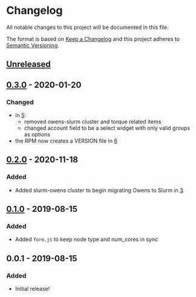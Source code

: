 # Changelog
All notable changes to this project will be documented in this file.

The format is based on [Keep a Changelog](http://keepachangelog.com/en/1.0.0/)
and this project adheres to [Semantic Versioning](http://semver.org/spec/v2.0.0.html).

## [Unreleased]
## [0.3.0] - 2020-01-20
### Changed
- in [5](https://github.com/OSC/bc_osc_stata/pull/5):
  - removed owens-slurm cluster and torque related items
  - changed account field to be a select widget with only valid groups as options
- the RPM now creates a VERSION file in [6](https://github.com/OSC/bc_osc_stata/pull/6)

## [0.2.0] - 2020-11-18
### Added
- Added slurm-owens cluster to begin migrating Owens to Slurm in
  [3](https://github.com/OSC/bc_osc_stata/pull/3).

## [0.1.0] - 2019-08-15
### Added
- Added `form.js` to keep node type and num_cores in sync

## 0.0.1 - 2019-08-15
### Added
- Initial release!

[Unreleased]: https://github.com/OSC/bc_osc_stata/compare/v0.3.0...HEAD
[0.3.0]: https://github.com/OSC/bc_osc_stata/compare/v0.2.0...v0.3.0
[0.2.0]: https://github.com/OSC/bc_osc_stata/compare/v0.1.0...v0.2.0
[0.1.0]: https://github.com/OSC/bc_osc_stata/compare/v0.0.1...v0.1.0

